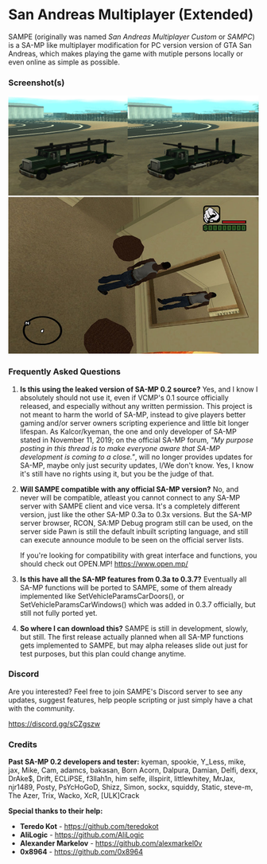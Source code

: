 # San Andreas Multiplayer (Extended)
SAMPE (originally was named *San Andreas Multiplayer Custom* or *SAMPC*) is a SA-MP like multiplayer modification for PC version version of GTA San Andreas, which makes playing the game with mutiple persons locally or even online as simple as possible. 

### Screenshot(s)
![Screenshot 1](https://github.com/dashr9230/SAMPC/blob/master/images/sa-mp-002.jpg "SetVehicleFeature test")
![Screenshot 2](https://github.com/dashr9230/SAMPC/blob/master/images/sa-mp-000.jpg "SetPlayerCameraPos rotation test")

### Frequently Asked Questions
1. **Is this using the leaked version of SA-MP 0.2 source?**
	Yes, and I know I absolutely should not use it, even if VCMP's 0.1 source officially released, and especially without any written permission. This project is not meant to harm the world of SA-MP, instead to give players better gaming and/or server owners scripting experience and little bit longer lifespan. As Kalcor/kyeman, the one and only developer of SA-MP stated in November 11, 2019; on the official SA-MP forum, *"My purpose posting in this thread is to make everyone aware that SA-MP development is coming to a close."*, will no longer provides updates for SA-MP, maybe only just security updates, I/We don't know. Yes, I know it's still have no rights using it, but you be the judge of that.

2. **Will SAMPE compatible with any official SA-MP version?**
	No, and never will be compatible, atleast you cannot connect to any SA-MP server with SAMPE client and vice versa. It's a completely different version, just like the other SA-MP 0.3a to 0.3x versions. But the SA-MP server browser, RCON, SA:MP Debug program still can be used, on the server side Pawn is still the default inbuilt scripting language, and still can execute announce module to be seen on the official server lists.

	If you're looking for compatibility with great interface and functions, you should check out OPEN.MP! https://www.open.mp/

3. **Is this have all the SA-MP features from 0.3a to 0.3.7?**
	Eventually all SA-MP functions will be ported to SAMPE, some of them already implemented like SetVehicleParamsCarDoors(), or SetVehicleParamsCarWindows() which was added in 0.3.7 officially, but still not fully ported yet.

4. **So where I can download this?**
	SAMPE is still in development, slowly, but still. The first release actually planned when all SA-MP functions gets implemented to SAMPE, but may alpha releases slide out just for test purposes, but this plan could change anytime.

### Discord
Are you interested? Feel free to join SAMPE's Discord server to see any updates, suggest features, help people scripting or just simply have a chat with the community.

https://discord.gg/sCZgszw

### Credits
**Past SA-MP 0.2 developers and tester:**
kyeman, spookie, Y_Less, mike, jax, Mike, Cam, adamcs, bakasan, Born Acorn, Dalpura, Damian, Delfi, dexx, DrAke$, Drift, ECLiPSE, f3llah1n, him selfe, illspirit, littlewhitey, MrJax, njr1489, Posty, PsYcHoGoD, Shizz, Simon, sockx, squiddy, Static, steve-m, The Azer, Trix, Wacko, XcR, [ULK]Crack 

**Special thanks to their help:**
- **Teredo Kot** - https://github.com/teredokot
- **AliLogic** - https://github.com/AliLogic
- **Alexander Markelov** - https://github.com/alexmarkel0v
- **0x8964** - https://github.com/0x8964
